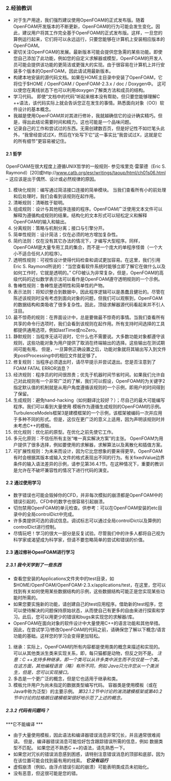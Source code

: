 ### 2.经验教训
* 对于生产用途，我们强烈建议使用OpenFOAM的正式发布版。随着OpenFOAM开发版本的不断更新，OpenFOAM的行为可能会发生变化。因此，建议用户将其工作完全基于OpenFOAM的正式发布版。这样，一旦您的算例运行起来，它们将可以永远运行，只要您能够在计算机上安装相应版本的OpenFOAM。
* 密切关注OpenFOAM的发展。最新版本可能会提供您急需的某些功能。即使您自己添加了此功能，例如您的自定义求解器或模型，OpenFOAM的开发人员可能会提供该功能的更简洁或更强大的实现。由于很容易在计算机上并行安装多个版本的OpenFOAM，因此请试用最新版本。
* 构建本地安装的源代码文档。如果在HOME主目录中安装了OpenFOAM，它将位于$HOME / OpenFOAM / OpenFOAM-2.3.x / doc / Doxygen中。 这可以使您在离线状态下也可以利用doxygen了解类方法和成员的结构。
* 学习代码。 即使“文档中的代码”听起来根本没有帮助，但只要您能够理解C ++语法，该代码实际上就会告诉您正在发生的事情。熟悉面向对象（OO）软件设计的基本概念。
* 我越是使用OpenFOAM并对其进行修补，我就越确信它的设计确实精巧。但是，得出此结论需要时间和精力。这也可能是一个品味问题。
* 记录自己的工作和尝试过的东西。无需创建数百页，但是好记性不如烂笔头此外，“我曾经尝试过X，然后在Y处写下它”这一事实比“我尝试过X，这就是它的所有细节”更容易被记住。

#### 2.1 哲学
OpenFOAM在很大程度上遵循UNIX哲学的一般规则- 参见埃里克·雷蒙德（Eric S. Raymond）[20]或http://www.catb.org/esr/writings/taoup/html/ch01s06.html – 这应该是出于偶然、设计或必然规律的原因。
1. 模块化规则：编写通过简洁接口连接的简单模块。 当我们查看所有小的前处理和后处理时，我们会看到该规则在起作用。
2. 清晰规则：清晰胜于聪明。    
3. 组成规则：设计与其他程序连接的程序。OpenFOAM广泛使用文本文件可以解释为遵循构成规则的结果。结构化的文本形式可以轻松定义和解释OpenFOAM的输入和输出。
4. 分离规则：策略与机制分离；接口与引擎分开。
5. 简单性规则：设计简洁；仅在必须的地方增加复杂性。  
6. 简约法则：仅在没有其它办法的情况下，才编写大型程序。同样，OpenFOAM是大量专用工具的集合，而不是一个庞大的单程序怪兽（一个大小不适合任何人的程序）。 
7. 透明性规则：可视性设计使得代码检查和调试更加容易。在这里，我们引用Eric S. Raymond所说的：“当您查看软件系统时能够立即了解它在做什么以及如何工作时，它就是透明的。” CFD被认为非常复杂，但是，OpenFOAM的高级代码的近似数学表示法可以看作是OpenFOAM遵守透明规则的一个示例。  
8. 鲁棒性规则：鲁棒性是透明性和简单性的产物。   
9. 表示法则：将知识整合到数据中，因此程序逻辑可以是愚蠢且健壮的。尽管在陈述该规则时没有考虑到面向对象的问题，但我们可以观察到，OpenFOAM的数据结构和类吸收了很多复杂性。因此，顶级求解器源代码看起来并不引人注目。
10. 最不惊奇的规则：在界面设计中，总是要做最不惊奇的事情。当我们查看所有共享的命令行选项时，我们会看到该规则在起作用。所有支持时间选择的工具都提供通用选项，例如lastTime或noZero。
11. 静默规则：当程序无话可说时，它什么也不需要说。大多数功能对象都遵守该规则，这些功能对象为用户提供了取消在终端输出的选择。这些输出在测试期间可能有用。 但是，一旦算例正确设置之后，功能对象就将其输出写入到文件夹postProcessing中的相应文件就足够了。  
12. 修复规则：当程序必须退出时，请尽早提示并尝试退出。您是否注意到了FOAM FATAL ERROR消息？
13. 经济规则：程序员的时间很昂贵；优先于机器时间节省时间。如果我们允许自己对此规则有一个非常广泛的了解，我们可以假设，OpenFOAM的为关键字2指定默认值的机制就是从用户角度遵循该规则的一个示例，即用户的时间得到了保留。
14. 生成规则：避免hand-hacking（如何翻译比较好？）；尽自己的最大可能编写程序。我们可以看到大量使用
模板作为遵循生成规则的OpenFOAM的示例。TurbulenceModels框架3是建模框架的一个示例，该框架被编码一次并应用于多种不同的形式。但是，这仅在更广泛的意义上适用，因为声明该规则时并未考虑C++的模板。
15. 优化规则：优化前的原型。在优化之前先使它工作。
16. 多元化原则：不信任所有主张“唯一真实解决方案”的主张。 OpenFOAM为用户提供了很多选择，例如要使用的求解器，求解算法以及离散化和插值方案。
17. 可扩展性规则：为未来而设计，因为它比您想象的要来得更早。OpenFOAM有时会根据其版本或输入文件的格式表现出不同的行为。有关fixedValue边界条件的输入语法差异的示例，请参见第36.4.1节。在这种情况下，重要的教训是允许在不破坏兼容性的情况下进行代码的演变。

#### 2.2 通过使用学习
* 数字错误也可能会毁掉你的CFD，并非每次模拟的崩溃都是OpenFOAM中的错误引起的，CFD中的数字也很容易引起崩溃。  
* 切勿禁用OpenFOAM的单元检查。供参考：可以在OpenFOAM安装的etc目录中的全局controlDict中完成。 
* 许多类提供可选的调试信息。调试标志可以通过全局controlDict以及算例的controlDict进行控制。 
* 尽情玩吧！学习的很大一部分是反复试验。尽管我们中的许多人都将自己视为科学家或渴望成为科学家，但请不要忽略简单的尝试和错误的价值。

#### 2.3 通过修补OpenFOAM进行学习
##### 2.3.1 我今天学到了一些东西
* 查看您安装的Applications文件夹中的test目录，如$HOME/OpenFOAM/OpenFOAM-2.3.x/applications/test，在这里，您可以找到有关如何使用某些数据结构的示例，这些数据结构可能正是您实现某些功能时所需的。
* 如果您要实施新的功能，请创建自己的test应用程序。借助新的test程序，您可以使待解决的问题保持原始状态，从而使自己有更多的自由来进行探索和学习。此后，您可以用更少的错误和bugs来实现您的求解器/库。
* OpenFOAM在面向对象的软件设计中大量使用C++的语言功能和其他举措。因此，在尝试学习/修改OpenFOAM的代码之前，请确保您了解以下概念/语言功能的基础。这样您的学习会变得更加轻松。
1. 继承：实际上，OpenFOAM的所有内容都是使用类的概念来描述和实现的。 可以从其他类派生类来实现关系，即，每只猫都是动物，但反之则不是。
*注意：C ++支持多种继承，即一个类可以从许多类中派生而不仅仅是一个类。 在这方面，其他编程语言（略）有所不同，例如 Java只允许您从一个类派生，但是，您可以实现接口。*
2. 多态是一个更广泛的概念，但是它也适用于继承和类。
3. 模板允许用户为尚未指定的数据类型编写代码。 容器类是使用模板（或在Java中称为泛型）的主要示例。
*第32.1.2节中讨论的湍流建模框架或第40.2节中讨论的拉格朗日建模框架很好地示范了上述的概念。*
##### 2.3.2 代码有问题吗？ 
***它不能编译 ***
* 由于大量使用模板，因此语法和编译器错误消息非常冗长，并且通常很难阅读。 但是，编译器错误消息可能恰好包含跟踪错误所需的信息，例如 数据类型不匹配。 如果您还不熟悉C ++的语法，请先熟悉一下。
* 如果您对冗长的错误消息感到困惑，请特别注意错误消息的顶部和底部，因为在该位置可能会找到最有用的线索。 
***它没有运行***
* 虚假崩溃（例如，由浮点错误引起的崩溃）可能表明类成员未初始化。
* 没有恶意，但这很可能是您的错。